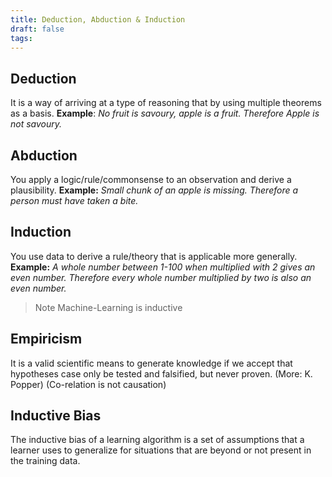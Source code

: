 ```yaml
---
title: Deduction, Abduction & Induction
draft: false
tags:
---
```

  

## Deduction

It is a way of arriving at a type of reasoning that by using multiple theorems as a basis. 
**Example**: *No fruit is savoury, apple is a fruit. Therefore Apple is not savoury.* 

## Abduction

You apply a logic/rule/commonsense to an observation and derive a plausibility.
**Example:** *Small chunk of an apple is missing. Therefore a person must have taken a bite.*

## Induction 

You use data to derive a rule/theory that is applicable more generally.
**Example:** *A whole number between 1-100 when multiplied with 2 gives an even number. Therefore every whole number multiplied by two is also an even number.* 

> Note Machine-Learning is inductive

## Empiricism

It is a valid scientific means to generate knowledge if we accept that hypotheses case only be tested and falsified, but never proven. (More: K. Popper)
	(Co-relation is not causation)

## Inductive Bias

The inductive bias of a learning algorithm is a set of assumptions that a learner uses to generalize for situations that are beyond or not present in the training data.  

